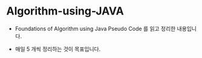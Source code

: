 # Algorithm-using-JAVA

* Foundations of Algorithm using Java Pseudo Code 를 읽고 정리한 내용입니다.

* 매일 5 개씩 정리하는 것이 목표입니다.
